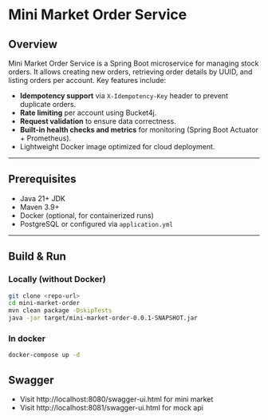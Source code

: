 # Mini Market Order Service

## Overview

Mini Market Order Service is a Spring Boot microservice for managing stock orders. It allows creating new orders, retrieving order details by UUID, and listing orders per account. Key features include:

- **Idempotency support** via `X-Idempotency-Key` header to prevent duplicate orders.
- **Rate limiting** per account using Bucket4j.
- **Request validation** to ensure data correctness.
- **Built-in health checks and metrics** for monitoring (Spring Boot Actuator + Prometheus).
- Lightweight Docker image optimized for cloud deployment.

---

## Prerequisites

- Java 21+ JDK
- Maven 3.9+
- Docker (optional, for containerized runs)
- PostgreSQL or configured via `application.yml`

---

## Build & Run

### Locally (without Docker)

```bash
git clone <repo-url>
cd mini-market-order
mvn clean package -DskipTests
java -jar target/mini-market-order-0.0.1-SNAPSHOT.jar


```

### In docker
```bash
docker-compose up -d
```
## Swagger
- Visit http://localhost:8080/swagger-ui.html for mini market
- Visit http://localhost:8081/swagger-ui.html for mock api 
